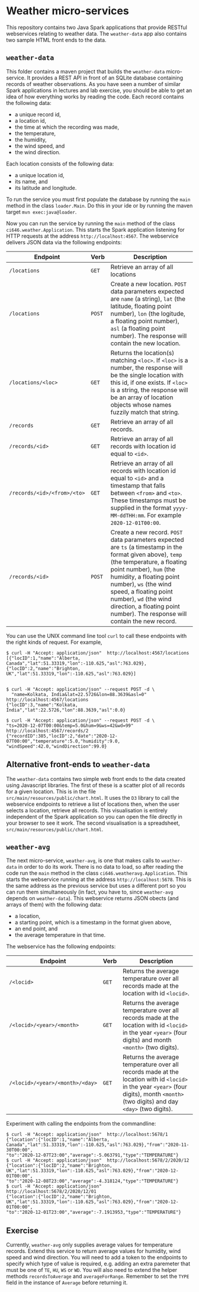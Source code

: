 # Weather micro-services

This repository contains two Java Spark applications that provide RESTful webservices
relating to weather data. The `weather-data` app also contains two sample HTML front ends to
the data.

## `weather-data`

This folder contains a maven project that builds the `weather-data` micro-service. It provides a
REST API in front of an SQLite database containing records of weather observations. As you have seen
a number of similar Spark applications in lectures and lab exercise, you should be able to get an
idea of how everything works by reading the code. Each record contains the following data:

+ a unique record id,
+ a location id,
+ the time at which the recording was made,
+ the temperature,
+ the humidity,
+ the wind speed, and
+ the wind direction.

Each location consists of the following data:

+ a unique location id,
+ its name, and
+ its latitude and longitude.

To run the service you must first populate the database by running the `main` method in
the class `loader.Main`. Do this in your ide or by running the maven target `mvn exec:java@loader`.

Now you can run the service by running the `main` method of the class `ci646.weather.Application`.
This starts the Spark application listening for HTTP requests at the address `http://localhost:4567`.
The webservice delivers JSON data via the following endpoints:

| Endpoint | Verb | Description |
| -------- | ---- | ----------- |
| `/locations` | `GET` | Retrieve an array of all locations |
| `/locations` | `POST` | Create a new location. `POST` data parameters expected are `name` (a string), `lat` (the latitude, floating point number), `lon` (the logitude, a floating point number), `asl` (a floating point number). The response will contain the new location. |
| `/locations/<loc>` | `GET` | Returns the location(s) matching `<loc>`. If `<loc>` is a number, the response will be the single location with this id, if one exists. If `<loc>` is a string, the response will be an array of location objects whose names fuzzily match that string. |
| `/records` | `GET` | Retrieve an array of all records. |
| `/records/<id>` | `GET` | Retrieve an array of all records with location id equal to `<id>`. |
| `/records/<id>/<from>/<to>` | `GET` | Retrieve an array of all records with location id equal to `<id>` and a timestamp that falls between `<from>` and `<to>`. These timestamps must be supplied in the format `yyyy-MM-ddTHH:mm`. For example `2020-12-01T00:00`. |
| `/records/<id>` | `POST` | Create a new record. `POST` data parameters expected are `ts` (a timestamp in the format given above), `temp` (the temperature, a floating point number), `hum` (the humidity, a floating point number), `ws` (the wind speed, a floating point number), `wd` (the wind direction, a floating point number). The response will contain the new record. |

You can use the UNIX command line tool `curl` to call these endpoints with the right kinds of request. For example,

```
$ curl -H "Accept: application/json"  http://localhost:4567/locations
[{"locID":1,"name":"Alberta, Canada","lat":51.33319,"lon":-110.625,"asl":763.029},
{"locID":2,"name":"Brighton, UK","lat":51.33319,"lon":-110.625,"asl":763.029}]


$ curl -H "Accept: application/json" --request POST -d \
  "name=Kolkata, India&lat=22.5726&lon=88.3639&asl=0" http://localhost:4567/locations
{"locID":3,"name":"Kolkata, India","lat":22.5726,"lon":88.3639,"asl":0.0}

$ curl -H "Accept: application/json" --request POST -d \
"ts=2020-12-07T00:00&temp=5.0&hum=9&ws=42&wd=99" http://localhost:4567/records/2
{"recordID":385,"locID":2,"date":"2020-12-07T00:00","temperature":5.0,"humidity":9.0,
"windSpeed":42.0,"windDirection":99.0}
```

## Alternative front-ends to `weather-data`

The `weather-data` contains two simple web front ends to the data created using Javascript libraries. The first of these is a scatter plot of
all records for a given location. This is in the file `src/main/resources/public/chart.html`. It uses the `D3` library to call the webservice
endpoints to retrieve a list of locations then, when the user selects a location, retrieve all records. This visualisation is entirely independent
of the Spark application so you can open the file directly in your browser to see it work. The second visualisation is a spreadsheet,
`src/main/resources/public/chart.html`.

## `weather-avg`

The next micro-service, `weather-avg`, is one that makes calls to `weather-data` in order to do its work. There is no data to load, so after reading the code
run the `main` method in the class `ci646.weatheravg.Application`. This starts the webservice running at the address `http://localhost:5678`. This is the same
address as the previous service but uses a different port so you can run them simultaneously (in fact, you have to, since `weather-avg` depends on
`weather-data`). This webservice returns JSON obects (and arrays of them) with the following data:

+ a location,
+ a starting point, which is a timestamp in the format given above,
+ an end point, and
+ the average temperature in that time.

The webservice has the following endpoints:

| Endpoint | Verb | Description |
| -------- | ---- | ----------- |
| `/<locid>` | `GET` | Returns the average temperature over all records made at the location with id `<locid>`. |
| `/<locid>/<year>/<month>` | `GET` | Returns the average temperature over all records made at the location with id `<locid>` in the year `<year>` (four digits) and month `<month>` (two digits). |
| `/<locid>/<year>/<month>/<day>` | `GET` | Returns the average temperature over all records made at the location with id `<locid>` in the year `<year>` (four digits), month `<month>` (two digits) and day `<day>` (two digits). |

Experiment with calling the endpoints from the commandline:

```
$ curl -H "Accept: application/json"  http://localhost:5678/1
{"location":{"locID":1,"name":"Alberta, Canada","lat":51.33319,"lon":-110.625,"asl":763.029},"from":"2020-11-30T00:00",
"to":"2020-12-07T23:00","average":-5.063791,"type":"TEMPERATURE"}
$ curl -H "Accept: application/json"  http://localhost:5678/2/2020/12
{"location":{"locID":2,"name":"Brighton, UK","lat":51.33319,"lon":-110.625,"asl":763.029},"from":"2020-12-01T00:00",
"to":"2020-12-08T23:00","average":-4.318124,"type":"TEMPERATURE"}
$ curl -H "Accept: application/json"  http://localhost:5678/2/2020/12/01
{"location":{"locID":2,"name":"Brighton, UK","lat":51.33319,"lon":-110.625,"asl":763.029},"from":"2020-12-01T00:00",
"to":"2020-12-01T23:00","average":-7.1913953,"type":"TEMPERATURE"}
```

## Exercise

Currently, `weather-avg` only supplies average values for temperature records. Extend this service to return average values for humidity, wind speed and wind
direction. You will need to add a token to the endpoints to specify which type of value is required, e.g. adding an extra paremeter that must be one
of `TE`, `HU`, `WS` or `WD`. You will also need to extend the helper methods `recordsToAverage` and `averageForRange`.
Remember to set the `TYPE` field in the instance of `Average` before returning it.
